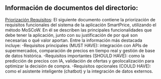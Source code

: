 ## Información de documentos del directorio:
[Priorización Requisitos](https://github.com/jhoanapechram/-FIS-Equipo-2/blob/main/1era%20Entrega/Requisitos/PRIORIZACI%C3%93N%20REQUISITOS.pdf): El siguiente documento contiene la priorización de requisitos funcionales del sistema de la aplicación SmartPrice, utilizando el método MoSCoW.
En él se describen las principales funcionalidades que debe tener la aplicación, junto con su justificación de por qué son necesarias o qué valor aportan. Entre la información más destacada incluye:
-Requisitos principales (MUST HAVE): integración con APIs de supermercados, comparación de precios en tiempo real y gestión de base de datos histórica.
-Requisitos importantes (SHOULD HAVE): como la predicción de precios con IA, validación de ofertas y geolocalización para optimizar la decisión de compra.
-Requisitos opcionales (COULD HAVE): como el asistente inteligente (chatbot) y la integración de datos externos.
